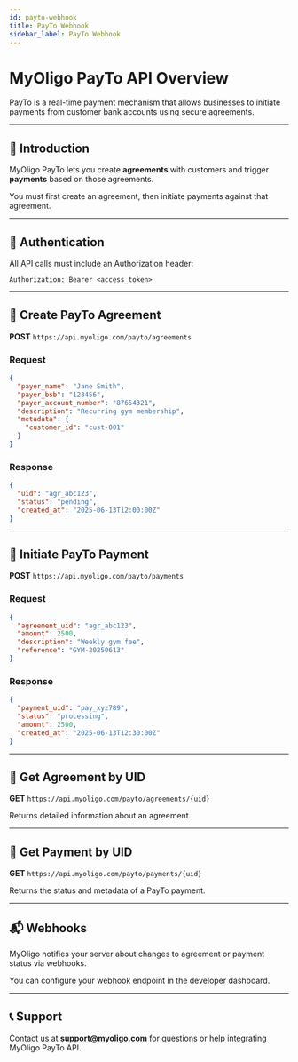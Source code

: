 ```yaml
---
id: payto-webhook
title: PayTo Webhook
sidebar_label: PayTo Webhook
---
```


# MyOligo PayTo API Overview

PayTo is a real-time payment mechanism that allows businesses to initiate payments from customer bank accounts using secure agreements.

---

## 📘 Introduction

MyOligo PayTo lets you create **agreements** with customers and trigger **payments** based on those agreements.

You must first create an agreement, then initiate payments against that agreement.

---

## 🔐 Authentication

All API calls must include an Authorization header:

```
Authorization: Bearer <access_token>
```

---

## 🔁 Create PayTo Agreement

**POST** `https://api.myoligo.com/payto/agreements`

### Request

```json
{
  "payer_name": "Jane Smith",
  "payer_bsb": "123456",
  "payer_account_number": "87654321",
  "description": "Recurring gym membership",
  "metadata": {
    "customer_id": "cust-001"
  }
}
```

### Response

```json
{
  "uid": "agr_abc123",
  "status": "pending",
  "created_at": "2025-06-13T12:00:00Z"
}
```

---

## 💸 Initiate PayTo Payment

**POST** `https://api.myoligo.com/payto/payments`

### Request

```json
{
  "agreement_uid": "agr_abc123",
  "amount": 2500,
  "description": "Weekly gym fee",
  "reference": "GYM-20250613"
}
```

### Response

```json
{
  "payment_uid": "pay_xyz789",
  "status": "processing",
  "amount": 2500,
  "created_at": "2025-06-13T12:30:00Z"
}
```

---

## 📄 Get Agreement by UID

**GET** `https://api.myoligo.com/payto/agreements/{uid}`

Returns detailed information about an agreement.

---

## 📄 Get Payment by UID

**GET** `https://api.myoligo.com/payto/payments/{uid}`

Returns the status and metadata of a PayTo payment.

---

## 📬 Webhooks

MyOligo notifies your server about changes to agreement or payment status via webhooks.

You can configure your webhook endpoint in the developer dashboard.

---

## 📞 Support

Contact us at **support@myoligo.com** for questions or help integrating MyOligo PayTo API.
